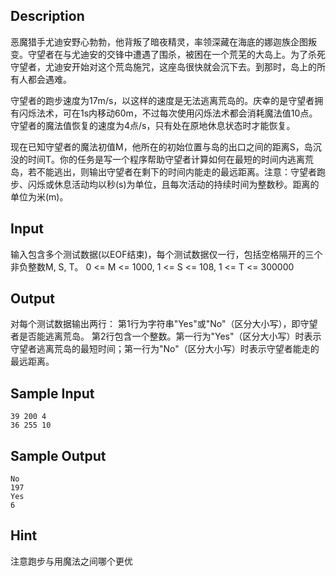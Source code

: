 ## Description

恶魔猎手尤迪安野心勃勃，他背叛了暗夜精灵，率领深藏在海底的娜迦族企图叛变。守望者在与尤迪安的交锋中遭遇了围杀，被困在一个荒芜的大岛上。为了杀死守望者，尤迪安开始对这个荒岛施咒，这座岛很快就会沉下去。到那时，岛上的所有人都会遇难。

守望者的跑步速度为17m/s，以这样的速度是无法逃离荒岛的。庆幸的是守望者拥有闪烁法术，可在1s内移动60m，不过每次使用闪烁法术都会消耗魔法值10点。守望者的魔法值恢复的速度为4点/s，只有处在原地休息状态时才能恢复。

现在已知守望者的魔法初值M，他所在的初始位置与岛的出口之间的距离S，岛沉没的时间T。你的任务是写一个程序帮助守望者计算如何在最短的时间内逃离荒岛，若不能逃出，则输出守望者在剩下的时间内能走的最远距离。注意：守望者跑步、闪烁或休息活动均以秒(s)为单位，且每次活动的持续时间为整数秒。距离的单位为米(m)。

## Input

输入包含多个测试数据(以EOF结束)，每个测试数据仅一行，包括空格隔开的三个非负整数M, S, T。 0 <= M <= 1000, 1 <= S <= 108, 1 <= T <= 300000

## Output

对每个测试数据输出两行： 第1行为字符串"Yes"或"No"（区分大小写），即守望者是否能逃离荒岛。 第2行包含一个整数。第一行为"Yes"（区分大小写）时表示守望者逃离荒岛的最短时间；第一行为"No"（区分大小写）时表示守望者能走的最远距离。

## Sample Input
```
39 200 4
36 255 10
```
## Sample Output
```
No
197
Yes
6
```
## Hint

注意跑步与用魔法之间哪个更优



